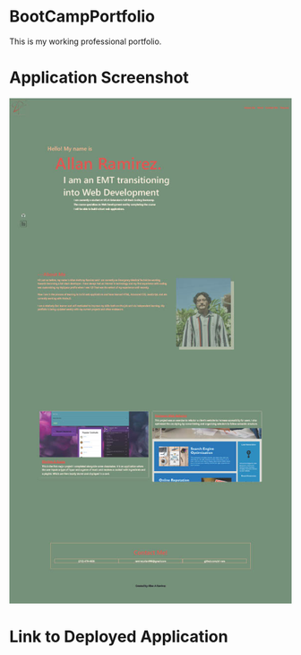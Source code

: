 # BootCampPortfolio

This is my working professional portfolio. 

# Application Screenshot

![Application Image](./assets/images/My%20Bootcamp%20Portfolio!1024_1.jpg "Portfolio Screenshot")

# Link to Deployed Application


